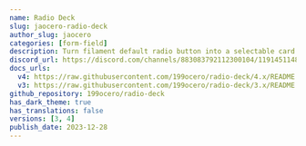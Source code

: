 ```yaml
---
name: Radio Deck
slug: jaocero-radio-deck
author_slug: jaocero
categories: [form-field]
description: Turn filament default radio button into a selectable card with icons, title and description.
discord_url: https://discord.com/channels/883083792112300104/1191451148041855036
docs_urls:
  v4: https://raw.githubusercontent.com/199ocero/radio-deck/4.x/README.md
  v3: https://raw.githubusercontent.com/199ocero/radio-deck/3.x/README.md
github_repository: 199ocero/radio-deck
has_dark_theme: true
has_translations: false
versions: [3, 4]
publish_date: 2023-12-28
---
```

